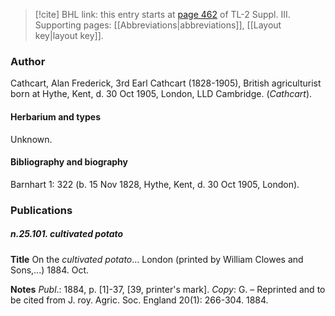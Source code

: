 > [!cite] BHL link: this entry starts at [page 462](https://www.biodiversitylibrary.org/item/103861#page/472/mode/1up) of TL-2 Suppl. III.
> Supporting pages: [[Abbreviations|abbreviations]], [[Layout key|layout key]].

### Author

Cathcart, Alan Frederick, 3rd Earl Cathcart (1828-1905), British agriculturist born at Hythe, Kent, d. 30 Oct 1905, London, LLD Cambridge. (*Cathcart*).

#### Herbarium and types

Unknown.

#### Bibliography and biography

Barnhart 1: 322 (b. 15 Nov 1828, Hythe, Kent, d. 30 Oct 1905, London).

### Publications

##### n.25.101. cultivated potato

**Title**
On the *cultivated potato*... London (printed by William Clowes and Sons,...) 1884. Oct.

**Notes**
*Publ*.: 1884, p. \[1\]-37, \[39, printer's mark\]. *Copy*: G. – Reprinted and to be cited from J. roy. Agric. Soc. England 20(1): 266-304. 1884.

